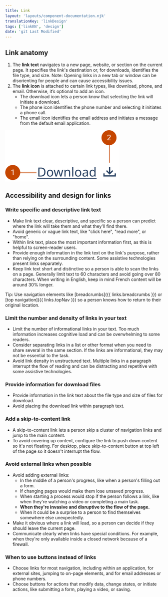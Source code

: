 ```yaml
---
title: Link
layout: 'layouts/component-documentation.njk'
translationKey: 'linkDesign'
tags: ['linkEN', 'design']
date: 'git Last Modified'
---
```


## Link anatomy

<ol class="anatomy-list">
  <li>The <strong>link text</strong> navigates to a new page, website, or section on the current page. It specifies the link's destination or, for downloads, identifies the file type, and size. Note: Opening links in a new tab or window can be disorienting for people and can cause accessibility issues.</li>
  <li>
    The <strong>link icon</strong> is attached to certain link types, like download, phone, and email. Otherwise, it’s optional to add an icon.
    <ul class="mt-300">
      <li>The download icon lets a person know that selecting the link will initiate a download.</li>
      <li>The phone icon identifies the phone number and selecting it initiates a phone call.</li>
      <li>The email icon identifies the email address and initiates a message from the default email application.</li>
    </ul>
  </li>

</ol>

<img class="b-sm b-default p-300" src="/images/en/components/anatomy/gcds-link-anatomy.svg" alt="A label with an underline to signal that it's an interactive link that can be followed. An icon wth a downward pointing arrow sits to the right of the link." />

## Accessibility and design for links

### Write specific and descriptive link text

- Make link text clear, descriptive, and specific so a person can predict where the link will take them and what they'll find there.
- Avoid generic or vague link text, like "click here", "read more", or "home".
- Within link text, place the most important information first, as this is helpful to screen-reader users.
- Provide enough information in the link text on the link's purpose, rather than relying on the surrounding content. Some assistive technologies present links separately.
- Keep link text short and distinctive so a person is able to scan the links on a page. Generally limit text to 60 characters and avoid going over 80 characters. When writing in English, keep in mind French content will be around 30% longer.

Tip: Use navigation elements like [breadcrumbs]({{ links.breadcrumbs }}) or [top navigation]({{ links.topNav }}) so a person knows how to return to their original location.

### Limit the number and density of links in your text

- Limit the number of informational links in your text. Too much information increases cognitive load and can be overwhelming to some readers.
- Consider separating links in a list or other format when you need to share several in the same section. If the links are informational, they may not be essential to the task.
- Avoid link density in unstructured text. Multiple links in a paragraph interrupt the flow of reading and can be distracting and repetitive with some assistive technologies.

### Provide information for download files

- Provide information in the link text about the file type and size of files for download.
- Avoid placing the download link within paragraph text.

### Add a skip-to-content link

- A skip-to-content link lets a person skip a cluster of navigation links and jump to the main content.
- To avoid covering up content, configure the link to push down content so it's not floating. For desktop, place skip-to-content button at top left of the page so it doesn't interrupt the flow.

### Avoid external links when possible

- Avoid adding external links:
  - In the middle of a person's progress, like when a person's filling out a form.
  - If changing pages would make them lose unsaved progress.
  - When starting a process would stop if the person follows a link, like when they're watching a video or completing a main task.
  - **When they're invasive and disruptive to the flow of the page.**
  - When it could be a surprise to a person to find themselves somewhere else unexpectedly.
- Make it obvious where a link will lead, so a person can decide if they should leave the current page.
- Communicate clearly when links have special conditions. For example, when they're only available inside a closed network because of a firewall.

### When to use buttons instead of links

- Choose links for most navigation, including within an application, for external sites, jumping to on-page elements, and for email addresses or phone numbers.
- Choose buttons for actions that modify data, change states, or initiate actions, like submitting a form, playing a video, or saving.

